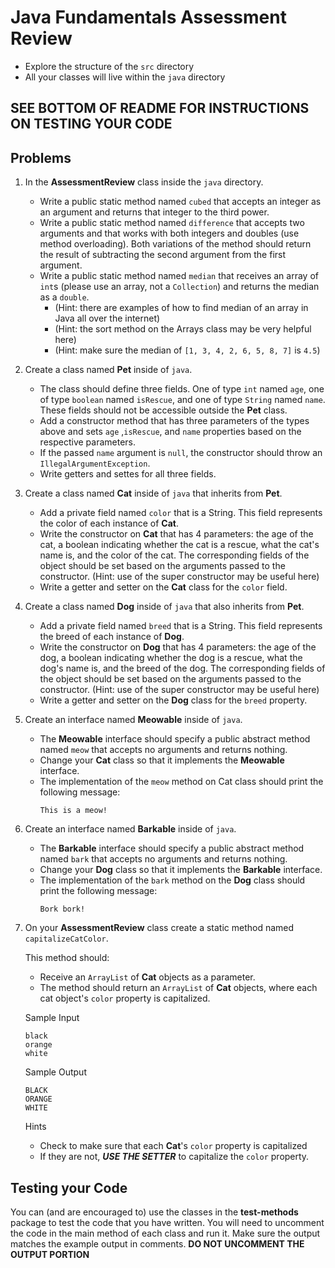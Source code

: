 # Java Fundamentals Assessment Review

- Explore the structure of the `src` directory
- All your classes will live within the `java` directory 

## SEE BOTTOM OF README FOR INSTRUCTIONS ON TESTING YOUR CODE

## Problems


1. In the **AssessmentReview** class inside the `java` directory.

    - Write a public static method named `cubed` that accepts an integer as
      an argument and returns that integer to the third power.
    - Write a public static method named `difference` that accepts two arguments and
      that works with both integers and doubles (use method overloading). Both variations of the method 
      should return the result of subtracting the second argument from the first argument.
    - Write a public static method named `median` that receives an array of
      `int`s (please use an array, not a `Collection`) and returns the median as a `double`.
      - (Hint: there are examples of how to find median of an array in Java all over the internet)
      - (Hint: the sort method on the Arrays class may be very helpful here)
      - (Hint: make sure the median of `[1, 3, 4, 2, 6, 5, 8, 7]` is `4.5`)



2. Create a class named **Pet** inside of `java`.

    - The class should define three fields. One of type `int` named
      `age`, one of type `boolean` named `isRescue`, and one of type `String` named `name`. These fields should not be accessible
      outside the **Pet** class.
    - Add a constructor method that has three parameters of the types above and sets `age`
      ,`isRescue`, and `name` properties based on the respective parameters.
    - If the passed `name` argument is `null`,
      the constructor should throw an `IllegalArgumentException`.
    - Write getters and settes for all three fields.



3. Create a class named **Cat** inside of `java` that inherits from **Pet**.

    - Add a private field named `color` that is a String. This
      field represents the color of each instance of **Cat**.
    - Write the constructor on **Cat** that has 4 parameters: the age
      of the cat, a boolean indicating whether the cat is a rescue, what the cat's name is, and the color of the cat. The corresponding fields of the object
      should be set based on the arguments passed to the constructor.
     (Hint: use of the super constructor may be useful here)
    - Write a getter and setter on the **Cat** class for the `color` field.



4. Create a class named **Dog** inside of `java` that also inherits from **Pet**.

   - Add a private field named `breed` that is a String. This
     field represents the breed of each instance of **Dog**.
   - Write the constructor on **Dog** that has 4 parameters: the age
     of the dog, a boolean indicating whether the dog is a rescue, what the dog's name is, and the breed of the dog. The corresponding fields of the object
     should be set based on the arguments passed to the constructor.
     (Hint: use of the super constructor may be useful here)
   - Write a getter and setter on the **Dog** class for the `breed` property.



5. Create an interface named **Meowable** inside of `java`.

    - The **Meowable** interface should specify a public abstract method named `meow`
      that accepts no arguments and returns nothing.
    - Change your **Cat** class so that it implements the **Meowable** interface.
    - The implementation of the `meow` method on Cat class should print the following message:
      ```
      This is a meow!
      ```



6. Create an interface named **Barkable** inside of `java`.

   - The **Barkable** interface should specify a public abstract method named `bark`
     that accepts no arguments and returns nothing.
   - Change your **Dog** class so that it implements the **Barkable** interface.
   - The implementation of the `bark` method on the **Dog** class should print the following message:
     ```
     Bork bork!
     ```
 

   
7. On your **AssessmentReview** class create a static method named `capitalizeCatColor`.

   This method should:

    - Receive an `ArrayList` of **Cat** objects as a parameter.
    - The method should return an `ArrayList` of **Cat** objects, where each cat
      object's `color` property is capitalized.

   Sample Input

     ```
     black
     orange
     white    
     ```
   Sample Output

    ```
    BLACK
    ORANGE
    WHITE
    ```

   Hints

    - Check to make sure that each **Cat**'s `color` property is capitalized
    - If they are not, **_USE THE SETTER_** to capitalize the `color` property.
    

## Testing your Code

You can (and are encouraged to) use the classes in the **test-methods** package to test the code that you have written.
You will need to uncomment the code in the main method of each class and run it. Make sure the output matches the example output in comments.
**DO NOT UNCOMMENT THE OUTPUT PORTION** 
